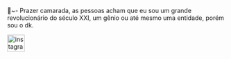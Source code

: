 👋~- Prazer camarada, as pessoas acham que eu sou um grande revolucionário do século XXI, um gênio ou até mesmo uma entidade, porém sou o dk.


[<img src='https://cdn.jsdelivr.net/npm/simple-icons@3.0.1/icons/instagram.svg' alt='instagram' height='40'>](https://www.instagram.com/dkislima77/)  
